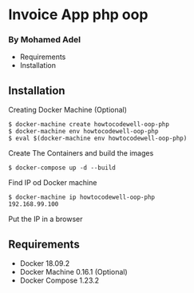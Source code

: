 # Invoice App php oop
### By Mohamed Adel

- Requirements
- Installation

## Installation
Creating Docker Machine (Optional)
```
$ docker-machine create howtocodewell-oop-php
$ docker-machine env howtocodewell-oop-php
$ eval $(docker-machine env howtocodewell-oop-php)
```

Create The Containers and build the images
```
$ docker-compose up -d --build
```

Find IP od Docker machine
```
$ docker-machine ip howtocodewell-oop-php
192.168.99.100
```

Put the IP in a browser


## Requirements
- Docker 18.09.2
- Docker Machine 0.16.1 (Optional)
- Docker Compose 1.23.2

